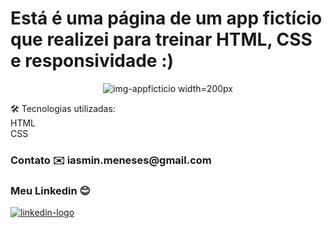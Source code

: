 # Está é uma página de um app fictício que realizei para treinar HTML, CSS e responsividade :)


<div align="center">


![img-appficticio](https://user-images.githubusercontent.com/108489523/208151103-dfc41302-eacf-43a0-9466-e9c37975c82a.JPG) width=200px
</div>



🛠️ Tecnologias utilizadas:<br>
HTML <br>
CSS <br>


<h3>Contato ✉️
iasmin.meneses@gmail.com

### Meu Linkedin :blush: 
<a href="https://www.linkedin.com/in/iasmin-meneses-130158201/"> <img src ="https://img.shields.io/badge/LinkedIn-0077B5?style=for-the-badge&logo=linkedin&logoColor=white" alt="linkedin-logo"> </a>
